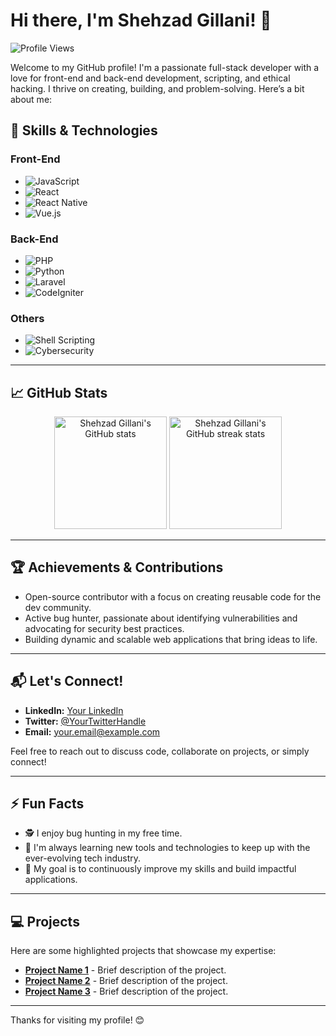 # Hi there, I'm Shehzad Gillani! 👋

![Profile Views](https://komarev.com/ghpvc/?username=SyedShehzadGillani&label=Profile%20views&color=0e75b6&style=flat)

Welcome to my GitHub profile! I'm a passionate full-stack developer with a love for front-end and back-end development, scripting, and ethical hacking. I thrive on creating, building, and problem-solving. Here’s a bit about me:

## 🚀 Skills & Technologies

### Front-End
- ![JavaScript](https://img.shields.io/badge/-JavaScript-F7DF1E?logo=javascript&logoColor=black&style=for-the-badge)
- ![React](https://img.shields.io/badge/-React-61DAFB?logo=react&logoColor=black&style=for-the-badge)
- ![React Native](https://img.shields.io/badge/-React%20Native-61DAFB?logo=react&logoColor=black&style=for-the-badge)
- ![Vue.js](https://img.shields.io/badge/-Vue.js-4FC08D?logo=vue.js&logoColor=white&style=for-the-badge)

### Back-End
- ![PHP](https://img.shields.io/badge/-PHP-777BB4?logo=php&logoColor=white&style=for-the-badge)
- ![Python](https://img.shields.io/badge/-Python-3776AB?logo=python&logoColor=white&style=for-the-badge)
- ![Laravel](https://img.shields.io/badge/-Laravel-FF2D20?logo=laravel&logoColor=white&style=for-the-badge)
- ![CodeIgniter](https://img.shields.io/badge/-CodeIgniter-EF4223?logo=codeigniter&logoColor=white&style=for-the-badge)

### Others
- ![Shell Scripting](https://img.shields.io/badge/-Shell%20Scripting-4EAA25?logo=gnu-bash&logoColor=white&style=for-the-badge)
- ![Cybersecurity](https://img.shields.io/badge/-Cybersecurity-FF5733?logo=security&logoColor=white&style=for-the-badge)

---

## 📈 GitHub Stats

<p align="center">
  <img height="180em" src="https://github-readme-stats.vercel.app/api?username=SyedShehzadGillani&show_icons=true&hide_border=true&theme=radical&count_private=true" alt="Shehzad Gillani's GitHub stats" />
  <img height="180em" src="https://github-readme-streak-stats.herokuapp.com/?user=SyedShehzadGillani&hide_border=true&theme=radical" alt="Shehzad Gillani's GitHub streak stats" />
</p>

---

## 🏆 Achievements & Contributions

- Open-source contributor with a focus on creating reusable code for the dev community.
- Active bug hunter, passionate about identifying vulnerabilities and advocating for security best practices.
- Building dynamic and scalable web applications that bring ideas to life.

---

## 📬 Let's Connect!

- **LinkedIn:** [Your LinkedIn](https://linkedin.com/in/yourprofile)
- **Twitter:** [@YourTwitterHandle](https://twitter.com/yourhandle)
- **Email:** [your.email@example.com](mailto:your.email@example.com)

Feel free to reach out to discuss code, collaborate on projects, or simply connect!

---

## ⚡ Fun Facts
- 🕵️ I enjoy bug hunting in my free time.
- 🧠 I'm always learning new tools and technologies to keep up with the ever-evolving tech industry.
- 🎯 My goal is to continuously improve my skills and build impactful applications.

---

## 💻 Projects

Here are some highlighted projects that showcase my expertise:
- **[Project Name 1](https://github.com/SyedShehzadGillani/Project1)** - Brief description of the project.
- **[Project Name 2](https://github.com/SyedShehzadGillani/Project2)** - Brief description of the project.
- **[Project Name 3](https://github.com/SyedShehzadGillani/Project3)** - Brief description of the project.

---

Thanks for visiting my profile! 😊
